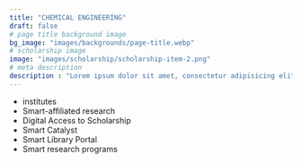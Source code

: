```yaml
---
title: "CHEMICAL ENGINEERING"
draft: false
# page title background image
bg_image: "images/backgrounds/page-title.webp"
# scholarship image
image: "images/scholarship/scholarship-item-2.png"
# meta description
description : "Lorem ipsum dolor sit amet, consectetur adipisicing elit, sed do eiusmod tempor incididunt ut labore. dolore magna aliqua. Ut enim ad minim veniam, quis nostrud."
---
```


* institutes
* Smart-affiliated research
* Digital Access to Scholarship
* Smart Catalyst
* Smart Library Portal
* Smart research programs
